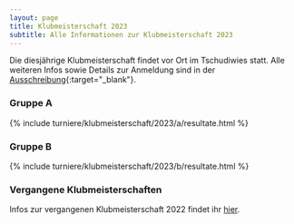 ```yaml
---
layout: page
title: Klubmeisterschaft 2023
subtitle: Alle Informationen zur Klubmeisterschaft 2023
---
```


Die diesjährige Klubmeisterschaft findet vor Ort im Tschudiwies statt. Alle weiteren Infos sowie Details zur Anmeldung
sind in der [Ausschreibung](Klubmeisterschaft2023.pdf){:target="\_blank"}.

### Gruppe A

{% include turniere/klubmeisterschaft/2023/a/resultate.html %}

### Gruppe B

{% include turniere/klubmeisterschaft/2023/b/resultate.html %}

### Vergangene Klubmeisterschaften

Infos zur vergangenen Klubmeisterschaft 2022 findet ihr [hier](../2022).
